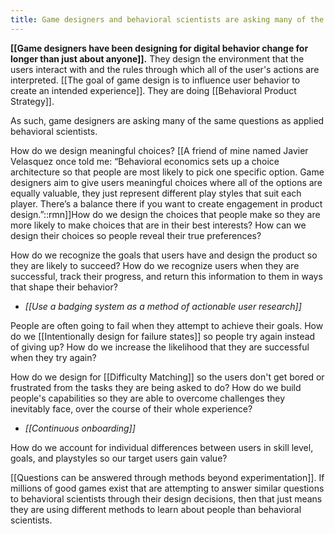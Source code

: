 ```yaml
---
title: Game designers and behavioral scientists are asking many of the same questions
---
```


**[[Game designers have been designing for digital behavior change for longer than just about anyone]].** They design the environment that the users interact with and the rules through which all of the user's actions are interpreted. [[The goal of game design is to influence user behavior to create an intended experience]]. They are doing [[Behavioral Product Strategy]].

As such, game designers are asking many of the same questions as applied behavioral scientists.

How do we design meaningful choices? [[A friend of mine named Javier Velasquez once told me: “Behavioral economics sets up a choice architecture so that people are most likely to pick one specific option. Game designers aim to give users meaningful choices where all of the options are equally valuable, they just represent different play styles that suit each player. There’s a balance there if you want to create engagement in product design.”::rmn]]How do we design the choices that people make so they are more likely to make choices that are in their best interests? How can we design their choices so people reveal their true preferences?

How do we recognize the goals that users have and design the product so they are likely to succeed? How do we recognize users when they are successful, track their progress, and return this information to them in ways that shape their behavior?
* *[[Use a badging system as a method of actionable user research]]*

People are often going to fail when they attempt to achieve their goals. How do we [[Intentionally design for failure states]] so people try again instead of giving up? How do we increase the likelihood that they are successful when they try again?

How do we design for [[Difficulty Matching]] so the users don't get bored or frustrated from the tasks they are being asked to do? How do we build people's capabilities so they are able to overcome challenges they inevitably face, over the course of their whole experience? 
* *[[Continuous onboarding]]*

How do we account for individual differences between users in skill level, goals, and playstyles so our target users gain value?

[[Questions can be answered through methods beyond experimentation]]. If millions of good games exist that are attempting to answer similar questions to behavioral scientists through their design decisions, then that just means they are using different methods to learn about people than behavioral scientists.